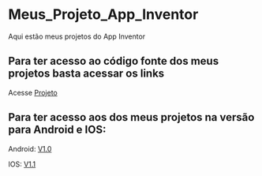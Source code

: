 # Meus_Projeto_App_Inventor
Aqui estão meus projetos do App Inventor
## Para ter acesso ao código fonte dos meus projetos basta acessar os links
 Acesse [Projeto](https://github.com/Maicon231/Meus_Projeto_App_Inventor/tree/main/Projetos)
## Para ter acesso aos dos meus projetos na versão para Android e IOS:
 Android: [V1.0](https://github.com/Maicon231/Meus_Projeto_App_Inventor/releases/tag/V1.0)
 
 IOS: [V1.1](https://github.com/Maicon231/Meus_Projeto_App_Inventor/releases/tag/V1.1)